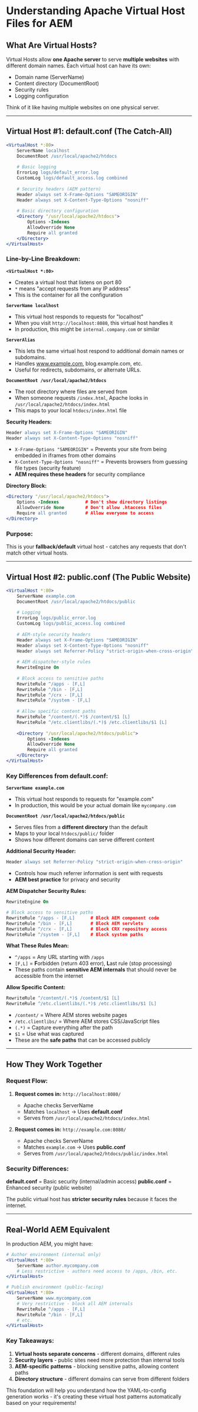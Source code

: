 # Understanding Apache Virtual Host Files for AEM

## What Are Virtual Hosts?

Virtual Hosts allow **one Apache server** to serve **multiple websites** with different domain names. Each virtual host can have its own:
- Domain name (ServerName)
- Content directory (DocumentRoot) 
- Security rules
- Logging configuration

Think of it like having multiple websites on one physical server.

---

## Virtual Host #1: default.conf (The Catch-All)

```apache
<VirtualHost *:80>
    ServerName localhost
    DocumentRoot /usr/local/apache2/htdocs
    
    # Basic logging
    ErrorLog logs/default_error.log
    CustomLog logs/default_access.log combined
    
    # Security headers (AEM pattern)
    Header always set X-Frame-Options "SAMEORIGIN"
    Header always set X-Content-Type-Options "nosniff"
    
    # Basic directory configuration
    <Directory "/usr/local/apache2/htdocs">
        Options -Indexes
        AllowOverride None
        Require all granted
    </Directory>
</VirtualHost>
```

### Line-by-Line Breakdown:

**`<VirtualHost *:80>`**
- Creates a virtual host that listens on port 80
- `*` means "accept requests from any IP address"
- This is the container for all the configuration

**`ServerName localhost`**
- This virtual host responds to requests for "localhost"
- When you visit `http://localhost:8080`, this virtual host handles it
- In production, this might be `internal.company.com` or similar

**`ServerAlias`**
- This lets the same virtual host respond to additional domain names or subdomains.
- Handles www.example.com, blog.example.com, etc.
- Useful for redirects, subdomains, or alternate URLs.

**`DocumentRoot /usr/local/apache2/htdocs`**
- The root directory where files are served from
- When someone requests `/index.html`, Apache looks in `/usr/local/apache2/htdocs/index.html`
- This maps to your local `htdocs/index.html` file

**Security Headers:**
```apache
Header always set X-Frame-Options "SAMEORIGIN"
Header always set X-Content-Type-Options "nosniff"
```
- `X-Frame-Options "SAMEORIGIN"` = Prevents your site from being embedded in iframes from other domains
- `X-Content-Type-Options "nosniff"` = Prevents browsers from guessing file types (security feature)
- **AEM requires these headers** for security compliance

**Directory Block:**
```apache
<Directory "/usr/local/apache2/htdocs">
    Options -Indexes          # Don't show directory listings
    AllowOverride None        # Don't allow .htaccess files
    Require all granted       # Allow everyone to access
</Directory>
```

### Purpose: 
This is your **fallback/default** virtual host - catches any requests that don't match other virtual hosts.

---

## Virtual Host #2: public.conf (The Public Website)

```apache
<VirtualHost *:80>
    ServerName example.com
    DocumentRoot /usr/local/apache2/htdocs/public
    
    # Logging
    ErrorLog logs/public_error.log
    CustomLog logs/public_access.log combined
    
    # AEM-style security headers
    Header always set X-Frame-Options "SAMEORIGIN"
    Header always set X-Content-Type-Options "nosniff"
    Header always set Referrer-Policy "strict-origin-when-cross-origin"
    
    # AEM dispatcher-style rules
    RewriteEngine On
    
    # Block access to sensitive paths
    RewriteRule ^/apps - [F,L]
    RewriteRule ^/bin - [F,L]
    RewriteRule ^/crx - [F,L]
    RewriteRule ^/system - [F,L]
    
    # Allow specific content paths
    RewriteRule ^/content/(.*)$ /content/$1 [L]
    RewriteRule ^/etc.clientlibs/(.*)$ /etc.clientlibs/$1 [L]
    
    <Directory "/usr/local/apache2/htdocs/public">
        Options -Indexes
        AllowOverride None
        Require all granted
    </Directory>
</VirtualHost>
```

### Key Differences from default.conf:

**`ServerName example.com`**
- This virtual host responds to requests for "example.com"
- In production, this would be your actual domain like `mycompany.com`

**`DocumentRoot /usr/local/apache2/htdocs/public`**
- Serves files from a **different directory** than the default
- Maps to your local `htdocs/public/` folder
- Shows how different domains can serve different content

**Additional Security Header:**
```apache
Header always set Referrer-Policy "strict-origin-when-cross-origin"
```
- Controls how much referrer information is sent with requests
- **AEM best practice** for privacy and security

**AEM Dispatcher Security Rules:**
```apache
RewriteEngine On

# Block access to sensitive paths
RewriteRule ^/apps - [F,L]      # Block AEM component code
RewriteRule ^/bin - [F,L]       # Block AEM servlets
RewriteRule ^/crx - [F,L]       # Block CRX repository access
RewriteRule ^/system - [F,L]    # Block system paths
```

**What These Rules Mean:**
- `^/apps` = Any URL starting with `/apps`
- `[F,L]` = **F**orbidden (return 403 error), **L**ast rule (stop processing)
- These paths contain **sensitive AEM internals** that should never be accessible from the internet

**Allow Specific Content:**
```apache
RewriteRule ^/content/(.*)$ /content/$1 [L]
RewriteRule ^/etc.clientlibs/(.*)$ /etc.clientlibs/$1 [L]
```
- `/content/` = Where AEM stores website pages
- `/etc.clientlibs/` = Where AEM stores CSS/JavaScript files
- `(.*)` = Capture everything after the path
- `$1` = Use what was captured
- These are the **safe paths** that can be accessed publicly

---

## How They Work Together

### Request Flow:

1. **Request comes in:** `http://localhost:8080/`
   - Apache checks ServerName
   - Matches `localhost` → Uses **default.conf**
   - Serves from `/usr/local/apache2/htdocs/index.html`

2. **Request comes in:** `http://example.com:8080/`
   - Apache checks ServerName
   - Matches `example.com` → Uses **public.conf**
   - Serves from `/usr/local/apache2/htdocs/public/index.html`

### Security Differences:

**default.conf** = Basic security (internal/admin access)
**public.conf** = Enhanced security (public website)

The public virtual host has **stricter security rules** because it faces the internet.

---

## Real-World AEM Equivalent

In production AEM, you might have:

```apache
# Author environment (internal only)
<VirtualHost *:80>
    ServerName author.mycompany.com
    # Less restrictive - authors need access to /apps, /bin, etc.
</VirtualHost>

# Publish environment (public-facing)
<VirtualHost *:80>
    ServerName www.mycompany.com
    # Very restrictive - block all AEM internals
    RewriteRule ^/apps - [F,L]
    RewriteRule ^/bin - [F,L]
    # etc.
</VirtualHost>
```

### Key Takeaways:

1. **Virtual hosts separate concerns** - different domains, different rules
2. **Security layers** - public sites need more protection than internal tools
3. **AEM-specific patterns** - blocking sensitive paths, allowing content paths
4. **Directory structure** - different domains can serve from different folders

This foundation will help you understand how the YAML-to-config generation works - it's creating these virtual host patterns automatically based on your requirements!